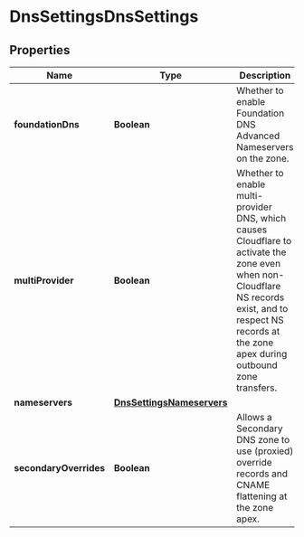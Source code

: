 

# DnsSettingsDnsSettings


## Properties

| Name | Type | Description | Notes |
|------------ | ------------- | ------------- | -------------|
|**foundationDns** | **Boolean** | Whether to enable Foundation DNS Advanced Nameservers on the zone. |  [optional] |
|**multiProvider** | **Boolean** | Whether to enable multi-provider DNS, which causes Cloudflare to activate the zone even when non-Cloudflare NS records exist, and to respect NS records at the zone apex during outbound zone transfers. |  [optional] |
|**nameservers** | [**DnsSettingsNameservers**](DnsSettingsNameservers.md) |  |  [optional] |
|**secondaryOverrides** | **Boolean** | Allows a Secondary DNS zone to use (proxied) override records and CNAME flattening at the zone apex. |  [optional] |



